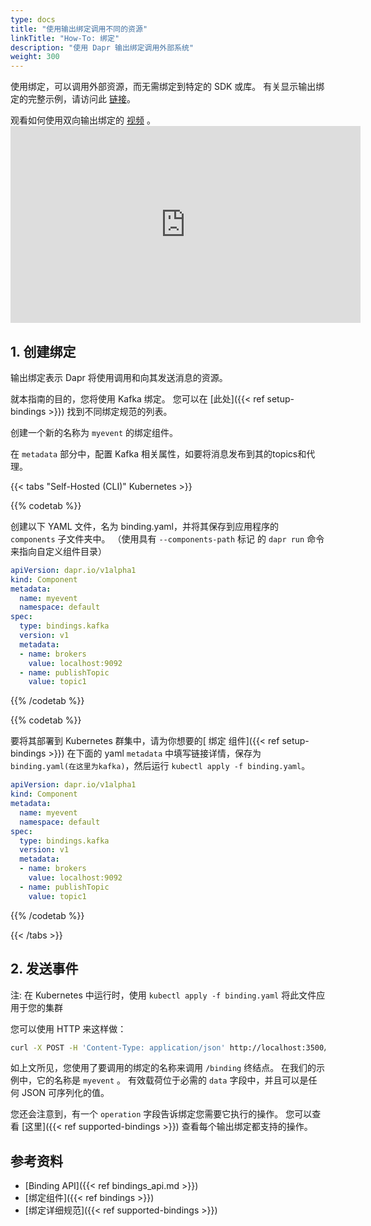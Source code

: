 ```yaml
---
type: docs
title: "使用输出绑定调用不同的资源"
linkTitle: "How-To: 绑定"
description: "使用 Dapr 输出绑定调用外部系统"
weight: 300
---
```


使用绑定，可以调用外部资源，而无需绑定到特定的 SDK 或库。 有关显示输出绑定的完整示例，请访问此 [链接](https://github.com/dapr/quickstarts/tree/master/bindings)。

观看如何使用双向输出绑定的 [视频](https://www.bilibili.com/video/BV1EA411W71L?p=3&t=1960) 。 <iframe width="560" height="315" src="https://www.youtube.com/embed/ysklxm81MTs?start=1960" frameborder="0" allow="accelerometer; autoplay; clipboard-write; encrypted-media; gyroscope; picture-in-picture" allowfullscreen mark="crwd-mark"></iframe>


## 1. 创建绑定

输出绑定表示 Dapr 将使用调用和向其发送消息的资源。

就本指南的目的，您将使用 Kafka 绑定。 您可以在 [此处]({{< ref setup-bindings >}}) 找到不同绑定规范的列表。

创建一个新的名称为 `myevent` 的绑定组件。

在 `metadata` 部分中，配置 Kafka 相关属性，如要将消息发布到其的topics和代理。

{{< tabs "Self-Hosted (CLI)" Kubernetes >}}

{{% codetab %}}

创建以下 YAML 文件，名为 binding.yaml，并将其保存到应用程序的 `components` 子文件夹中。 （使用具有 `--components-path` 标记 的 `dapr run` 命令来指向自定义组件目录）

```yaml
apiVersion: dapr.io/v1alpha1
kind: Component
metadata:
  name: myevent
  namespace: default
spec:
  type: bindings.kafka
  version: v1
  metadata:
  - name: brokers
    value: localhost:9092
  - name: publishTopic
    value: topic1
```

{{% /codetab %}}

{{% codetab %}}

要将其部署到 Kubernetes 群集中，请为你想要的[ 绑定 组件]({{< ref setup-bindings >}}) 在下面的 yaml `metadata` 中填写链接详情，保存为 `binding.yaml(在这里为kafka)`，然后运行 `kubectl apply -f binding.yaml`。


```yaml
apiVersion: dapr.io/v1alpha1
kind: Component
metadata:
  name: myevent
  namespace: default
spec:
  type: bindings.kafka
  version: v1
  metadata:
  - name: brokers
    value: localhost:9092
  - name: publishTopic
    value: topic1
```

{{% /codetab %}}

{{< /tabs >}}

## 2. 发送事件

注: 在 Kubernetes 中运行时，使用 `kubectl apply -f binding.yaml` 将此文件应用于您的集群

您可以使用 HTTP 来这样做：

```bash
curl -X POST -H 'Content-Type: application/json' http://localhost:3500/v1.0/bindings/myevent -d '{ "data": { "message": "Hi!" }, "operation": "create" }'
```

如上文所见，您使用了要调用的绑定的名称来调用 `/binding` 终结点。 在我们的示例中，它的名称是 `myevent` 。 有效载荷位于必需的 `data` 字段中，并且可以是任何 JSON 可序列化的值。

您还会注意到，有一个 `operation` 字段告诉绑定您需要它执行的操作。 您可以查看 [这里]({{< ref supported-bindings >}}) 查看每个输出绑定都支持的操作。

## 参考资料

- [Binding API]({{< ref bindings_api.md >}})
- [绑定组件]({{< ref bindings >}})
- [绑定详细规范]({{< ref supported-bindings >}})

